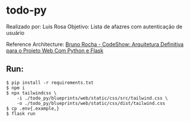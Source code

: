 # todo-py
Realizado por: Luis Rosa
Objetivo: Lista de afazres com autenticação de usuário

Reference Architecture: [Bruno Rocha - CodeShow: Arquitetura Definitiva para o Projeto Web Com Python e Flask](https://www.youtube.com/watch?v=-qWySnuoaTM)

## Run:
```shell
$ pip install -r requirements.txt
$ npm i
$ npx tailwindcss \
    -i ./todo_py/blueprints/web/static/css/src/tailwind.css \
    -o ./todo_py/blueprints/web/static/css/dist/tailwind.css
$ cp .env{.example,}
$ flask run